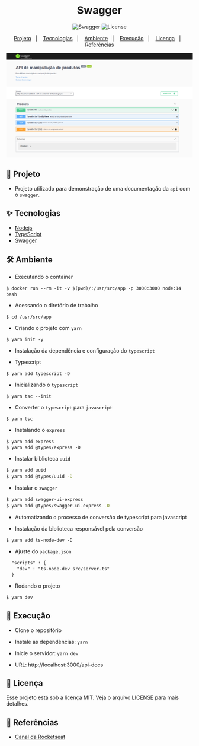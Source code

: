 <h1 align="center">Swagger</h1>

<p align="center">
  <img alt="Swagger" src="https://img.shields.io/static/v1?label=Documentation&message=Swagger&color=8257E5&labelColor=000000"  />

  <img alt="License" src="https://img.shields.io/static/v1?label=license&message=MIT&color=49AA26&labelColor=000000">
</p>

<p align="center">
  <a href="#-projeto">Projeto</a>&nbsp;&nbsp;&nbsp;|&nbsp;&nbsp;&nbsp;
  <a href="#-tecnologias">Tecnologias</a>&nbsp;&nbsp;&nbsp;|&nbsp;&nbsp;&nbsp;
  <a href="%EF%B8%8F-ambiente">Ambiente</a>&nbsp;&nbsp;&nbsp;|&nbsp;&nbsp;&nbsp;
  <a href="#-execução">Execução</a>&nbsp;&nbsp;&nbsp;|&nbsp;&nbsp;&nbsp;
  <a href="#-licença">Licença</a>&nbsp;&nbsp;&nbsp;|&nbsp;&nbsp;&nbsp;
  <a href="#-referências">Referências</a>
</p>

<p align="center">
  <img alt="Swagger" src="images/swagger-dash.png">
</p>

## 🌱 Projeto

- Projeto utilizado para demonstração de uma documentação da `api` com o `swagger`.

## ✨ Tecnologias

- [Nodejs](https://nodejs.org/en/)
- [TypeScript](https://www.typescriptlang.org/)
- [Swagger](https://swagger.io/)

## 🛠️ Ambiente 

- Executando o container

```console
$ docker run --rm -it -v $(pwd)/:/usr/src/app -p 3000:3000 node:14 bash
```

- Acessando o diretório de trabalho

```console
$ cd /usr/src/app
```

- Criando o projeto com `yarn`

```console
$ yarn init -y
```

- Instalação da dependência e configuração do `typescript`

- Typescript

```console
$ yarn add typescript -D
```

- Inicializando o `typescript`

```console
$ yarn tsc --init
```

- Converter o `typescript` para `javascript`

```console
$ yarn tsc
```

- Instalando o `express`

```console
$ yarn add express
$ yarn add @types/express -D
```

- Instalar biblioteca `uuid`

```bash
$ yarn add uuid
$ yarn add @types/uuid -D
```

- Instalar o `swagger`

```bash
$ yarn add swagger-ui-express
$ yarn add @types/swagger-ui-express -D
```

- Automatizando o processo de conversão de typescript para javascript

- Instalação da biblioteca responsável pela conversão

```console
$ yarn add ts-node-dev -D
```

- Ajuste do `package.json`

```console
  "scripts" : {
    "dev" : "ts-node-dev src/server.ts"
  }
```

- Rodando o projeto

```bash
$ yarn dev
```

## 🚀 Execução

- Clone o repositório
- Instale as dependências: `yarn`
- Inicie o servidor: `yarn dev`

- URL: http://localhost:3000/api-docs

## 📄 Licença

Esse projeto está sob a licença MIT. Veja o arquivo [LICENSE](LICENSE.md) para mais detalhes.

## 🙇 Referências

- [Canal da Rocketseat](https://www.youtube.com/channel/UCSfwM5u0Kce6Cce8_S72olg)
